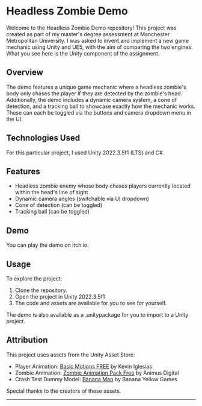 # Headless Zombie Demo

Welcome to the Headless Zombie Demo repository! This project was created as part of my master's degree assessment at Manchester Metropolitan University. I was asked to invent and implement a new game mechanic using Unity and UE5, with the aim of comparing the two engines. What you see here is the Unity component of the assignment.

## Overview

The demo features a unique game mechanic where a headless zombie's body only chases the player if they are detected by the zombie's head. Additionally, the demo includes a dynamic camera system, a cone of detection, and a tracking ball to showcase exactly how the mechanic works. These can each be toggled via the buttons and camera dropdown menu in the UI.

## Technologies Used

For this particular project, I used Unity 2022.3.5f1 (LTS) and C#.

## Features

- Headless zombie enemy whose body chases players currently located within the head's line of sight
- Dynamic camera angles (switchable via UI dropdown)
- Cone of detection (can be toggled)
- Tracking ball (can be toggled)

## Demo

You can play the demo on <a src="https://soxyo.itch.io/headless-zombie-demo">itch.io</a>.

## Usage

To explore the project:

1. Clone the repository.
2. Open the project in Unity 2022.3.5f1
3. The code and assets are available for you to see for yourself.

The demo is also available as a .unitypackage for you to import to a Unity project.

## Attribution

This project uses assets from the Unity Asset Store:

- Player Animation: <a href="https://assetstore.unity.com/packages/3d/animations/basic-motions-free-154271">Basic Motions FREE</a> by Kevin Iglesias
- Zombie Animation: <a href="https://assetstore.unity.com/packages/3d/animations/zombie-animation-pack-free-150219">Zombie Animation Pack Free</a> by Animus Digital
- Crash Test Dummy Model: <a href="https://assetstore.unity.com/packages/3d/characters/humanoids/banana-man-196830">Banana Man</a> by Banana Yellow Games

Special thanks to the creators of these assets.

---
